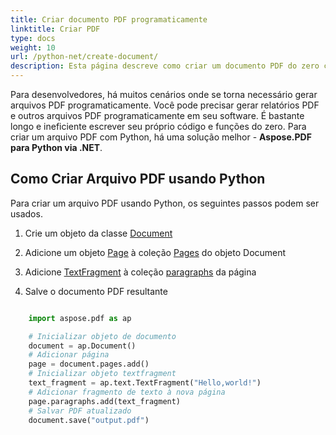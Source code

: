 ```yaml
---
title: Criar documento PDF programaticamente
linktitle: Criar PDF
type: docs
weight: 10
url: /python-net/create-document/
description: Esta página descreve como criar um documento PDF do zero com Aspose.PDF para Python via .NET library.
---
```


Para desenvolvedores, há muitos cenários onde se torna necessário gerar arquivos PDF programaticamente. Você pode precisar gerar relatórios PDF e outros arquivos PDF programaticamente em seu software. É bastante longo e ineficiente escrever seu próprio código e funções do zero. Para criar um arquivo PDF com Python, há uma solução melhor - **Aspose.PDF para Python via .NET**.

## Como Criar Arquivo PDF usando Python

Para criar um arquivo PDF usando Python, os seguintes passos podem ser usados.

1. Crie um objeto da classe [Document](https://reference.aspose.com/pdf/python-net/aspose.pdf/document/)

1. Adicione um objeto [Page](https://reference.aspose.com/pdf/python-net/aspose.pdf/page/) à coleção [Pages](https://reference.aspose.com/pdf/python-net/aspose.pdf/document/#properties) do objeto Document
1. Adicione [TextFragment](https://reference.aspose.com/pdf/python-net/aspose.pdf.text/textfragment/) à coleção [paragraphs](https://reference.aspose.com/pdf/python-net/aspose.pdf/page/#properties) da página
1. Salve o documento PDF resultante

```python

    import aspose.pdf as ap

    # Inicializar objeto de documento
    document = ap.Document()
    # Adicionar página
    page = document.pages.add()
    # Inicializar objeto textfragment
    text_fragment = ap.text.TextFragment("Hello,world!")
    # Adicionar fragmento de texto à nova página
    page.paragraphs.add(text_fragment)
    # Salvar PDF atualizado
    document.save("output.pdf")
```